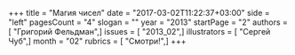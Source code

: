 +++
title = "Магия чисел"
date = "2017-03-02T11:22:37+03:00"
side = "left"
pagesCount = "4"
slogan = ""
year = "2013"
startPage = "2"
authors = [ "Григорий Фельдман",]
issues = [ "2013_02",]
illustrators = [ "Сергей Чуб",]
month = "02"
rubrics = [ "Смотри!",]
+++
